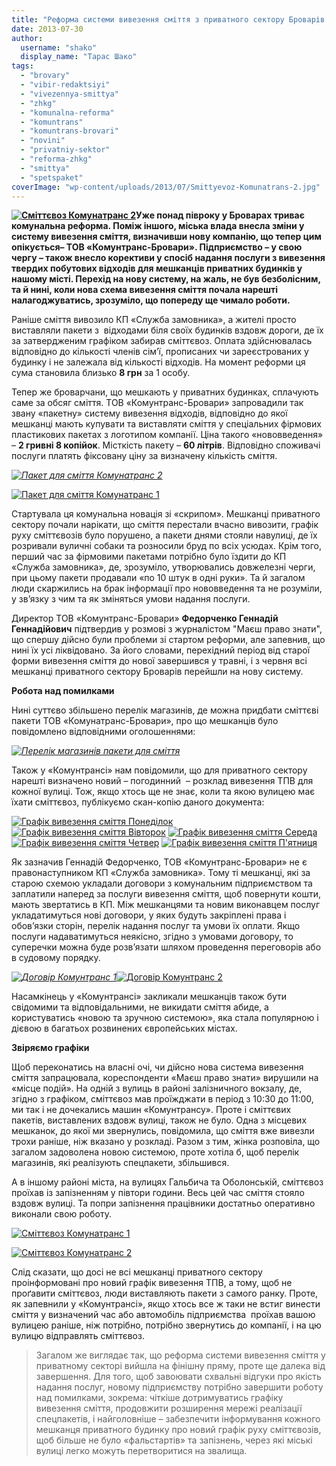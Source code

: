 ```yaml
---
title: "Реформа системи вивезення сміття з приватного сектору Броварів вийшла на фінішну пряму"
date: 2013-07-30
author: 
  username: "shako"
  display_name: "Тарас Шако"
tags: 
  - "brovary"
  - "vibir-redaktsiyi"
  - "vivezennya-smittya"
  - "zhkg"
  - "komunalna-reforma"
  - "komuntrans"
  - "komuntrans-brovari"
  - "novini"
  - "privatniy-sektor"
  - "reforma-zhkg"
  - "smittya"
  - "spetspaket"
coverImage: "wp-content/uploads/2013/07/Smittyevoz-Komunatrans-2.jpg"
---
```


**[![Сміттєвоз Комунатранс 2](https://mpz.brovary.org/wp-content/uploads/2013/07/Smittyevoz-Komunatrans-2.jpg)](https://mpz.brovary.org/wp-content/uploads/2013/07/Smittyevoz-Komunatrans-2.jpg)Уже понад півроку у Броварах триває комунальна реформа. Поміж іншого, міська влада внесла зміни у систему вивезення сміття, визначивши нову компанію, що тепер цим опікується– ТОВ «Комунтранс-Бровари». Підприємство – у свою чергу – також внесло корективи у спосіб надання послуги з вивезення твердих побутових відходів для мешканців приватних будинків у нашому місті. Перехід на нову систему, на жаль, не був безболісним, та й нині, коли нова схема вивезення сміття почала нарешті налагоджуватись, зрозуміло, що попереду ще чимало роботи.**

Раніше сміття вивозило КП «Служба замовника», а жителі просто виставляли пакети з  відходами біля своїх будинків вздовж дороги, де їх за затвердженим графіком забирав сміттєвоз. Оплата здійснювалась відповідно до кількості членів сім’ї, прописаних чи зареєстрованих у будинку і не залежала від кількості відходів. На момент реформи ця сума становила близько **8 грн** за 1 особу.

Тепер же броварчани, що мешкають у приватних будинках, сплачують саме за обсяг сміття. ТОВ «Комунтранс-Бровари» запровадили так звану «пакетну» систему вивезення відходів, відповідно до якої мешканці мають купувати та виставляти сміття у спеціальних фірмових пластикових пакетах з логотипом компанії. Ціна такого «нововведення» – **2 гривні 8 копійок**. Місткість пакету – **60 літрів**. Відповідно споживачі послуги платять фіксовану ціну за визначену кількість сміття.

_[![Пакет для сміття Комунатранс 2](https://mpz.brovary.org/wp-content/uploads/2013/07/Paket-dlya-smittya-Komunatrans-2.jpg)](https://mpz.brovary.org/wp-content/uploads/2013/07/Paket-dlya-smittya-Komunatrans-2.jpg)_

[![Пакет для сміття Комунатранс 1](https://mpz.brovary.org/wp-content/uploads/2013/07/Paket-dlya-smittya-Komunatrans-1.jpg)](https://mpz.brovary.org/wp-content/uploads/2013/07/Paket-dlya-smittya-Komunatrans-1.jpg)

Стартувала ця комунальна новація зі «скрипом». Мешканці приватного сектору почали нарікати, що сміття перестали вчасно вивозити, графік руху сміттєвозів було порушено, а пакети днями стояли навулиці, де їх розривали вуличні собаки та розносили бруд по всіх усюдах. Крім того, перший час за фірмовими пакетами потрібно було їздити до КП «Служба замовника», де, зрозуміло, утворювались довжелезні черги, при цьому пакети продавали «по 10 штук в одні руки». Та й загалом люди скаржились на брак інформації про нововведення та не розуміли, у зв’язку з чим та як зміняться умови надання послуги.

Директор ТОВ «Комунтранс-Бровари» **Федорченко Геннадій Геннадійович** підтвердив у розмові з журналістом "Маєш право знати", що спершу дійсно були проблеми зі стартом реформи, але запевнив, що нині їх усі ліквідовано. За його словами, перехідний період від старої форми вивезення сміття до нової завершився у травні, і з червня всі мешканці приватного сектору Броварів перейшли на нову систему.

**Робота над помилками**

Нині суттєво збільшено перелік магазинів, де можна придбати сміттєві пакети ТОВ «Комунатранс-Бровари», про що мешканців було повідомлено відповідними оголошеннями:

_[![Перелік магазинів пакети для сміття](https://mpz.brovary.org/wp-content/uploads/2013/07/Perelik-magaziniv-paketi-dlya-smittya.jpg)](https://mpz.brovary.org/wp-content/uploads/2013/07/Perelik-magaziniv-paketi-dlya-smittya.jpg)_

Також у «Комунтрансі» нам повідомили, що для приватного сектору  нарешті визначено новий – погодинний  – розклад вивезення ТПВ для кожної вулиці. Тож, якщо хтось ще не знає, коли та якою вулицею має їхати сміттєвоз, публікуємо скан-копію даного документа:

[![Графік вивезення сміття Понеділок](https://mpz.brovary.org/wp-content/uploads/2013/07/Grafik-vivezennya-smittya-Ponedilok.jpg)](https://mpz.brovary.org/wp-content/uploads/2013/07/Grafik-vivezennya-smittya-Ponedilok.jpg) [![Графік вивезення сміття Вівторок](https://mpz.brovary.org/wp-content/uploads/2013/07/Grafik-vivezennya-smittya-Vivtorok.jpg)](https://mpz.brovary.org/wp-content/uploads/2013/07/Grafik-vivezennya-smittya-Vivtorok.jpg) [![Графік вивезення сміття Середа](https://mpz.brovary.org/wp-content/uploads/2013/07/Grafik-vivezennya-smittya-Sereda.jpg)](https://mpz.brovary.org/wp-content/uploads/2013/07/Grafik-vivezennya-smittya-Sereda.jpg) [![Графік вивезення сміття Четвер](https://mpz.brovary.org/wp-content/uploads/2013/07/Grafik-vivezennya-smittya-CHetver.jpg)](https://mpz.brovary.org/wp-content/uploads/2013/07/Grafik-vivezennya-smittya-CHetver.jpg) [![Графік вивезення сміття П'ятниця](https://mpz.brovary.org/wp-content/uploads/2013/07/Grafik-vivezennya-smittya-Pyatnitsya.jpg)](https://mpz.brovary.org/wp-content/uploads/2013/07/Grafik-vivezennya-smittya-Pyatnitsya.jpg)

Як зазначив Геннадій Федорченко, ТОВ «Комунтранс-Бровари» не є правонаступником КП «Служба замовника». Тому ті мешканці, які за старою схемою укладали договори з комунальним підприємством та заплатили наперед за послуги вивезення сміття, щоб повернути кошти, мають звертатись в КП. Між мешканцями та новим виконавцем послуг укладатимуться нові договори, у яких будуть закріплені права і обов’язки сторін, перелік надання послуг та умови їх оплати. Якщо послуги надаватимуться неякісно, згідно з умовами договору, то суперечки можна буде розв’язати шляхом проведення переговорів або в судовому порядку.

_[![Договір Комунтранс 1](https://mpz.brovary.org/wp-content/uploads/2013/07/Dogovir-Komuntrans-1.jpg)](https://mpz.brovary.org/wp-content/uploads/2013/07/Dogovir-Komuntrans-1.jpg)_[![Договір Комунтранс 2](https://mpz.brovary.org/wp-content/uploads/2013/07/Dogovir-Komuntrans-2.jpg)](https://mpz.brovary.org/wp-content/uploads/2013/07/Dogovir-Komuntrans-2.jpg)

Насамкінець у «Комунтрансі» закликали мешканців також бути свідомими та відповідальними, не викидати сміття абиде, а користуватись «новою та зручною системою», яка стала популярною і дієвою в багатьох розвинених європейських містах.

**Звіряємо графіки**

Щоб переконатись на власні очі, чи дійсно нова система вивезення сміття запрацювала, кореспонденти «Маєш право знати» вирушили на «місце подій». На одній з вулиць в районі залізничного вокзалу, де, згідно з графіком, сміттєвоз мав проїжджати в період з 10:30 до 11:00, ми так і не дочекались машин «Комунтрансу». Проте і сміттєвих пакетів, виставлених вздовж вулиці, також не було. Одна з місцевих мешканок, до якої ми звернулись, повідомила, що сміття вже вивезли трохи раніше, ніж вказано у розкладі. Разом з тим, жінка розповіла, що загалом задоволена новою системою, проте хотіла б, щоб перелік магазинів, які реалізують спецпакети, збільшився.

А в іншому районі міста, на вулицях Гальбича та Оболонській, сміттєвоз проїхав із запізненням у півтори години. Весь цей час сміття стояло вздовж вулиці. Та попри запізнення працівники достатньо оперативно виконали свою роботу.

[![Сміттєвоз Комунатранс 1](https://mpz.brovary.org/wp-content/uploads/2013/07/Smittyevoz-Komunatrans-1.jpg)](https://mpz.brovary.org/wp-content/uploads/2013/07/Smittyevoz-Komunatrans-1.jpg)

[![Сміттєвоз Комунатранс 2](https://mpz.brovary.org/wp-content/uploads/2013/07/Smittyevoz-Komunatrans-2.jpg)](https://mpz.brovary.org/wp-content/uploads/2013/07/Smittyevoz-Komunatrans-2.jpg)

Слід сказати, що досі не всі мешканці приватного сектору проінформовані про новий графік вивезення ТПВ, а тому, щоб не проґавити сміттєвоз, люди виставляють пакети з самого ранку. Проте, як запевнили у «Комунтрансі», якщо хтось все ж таки не встиг винести сміття у визначений час або автомобіль підприємства  проїхав вашою вулицею раніше, ніж потрібно, потрібно звернутись до компанії, і на цю вулицю відправлять сміттєвоз.

> Загалом же виглядає так, що реформа системи вивезення сміття у приватному секторі вийшла на фінішну пряму, проте ще далека від завершення. Для того, щоб завоювати схвальні відгуки про якість надання послуг, новому підприємству потрібно завершити роботу над помилками, зокрема: чіткіше дотримуватись графіку вивезення сміття, продовжити розширення мережі реалізації спецпакетів, і найголовніше – забезпечити інформування кожного мешканця приватного будинку про новий графік руху сміттєвозів, щоб більше не було «фальстартів» та запізнень, через які міські вулиці легко можуть перетворитися на звалища.
